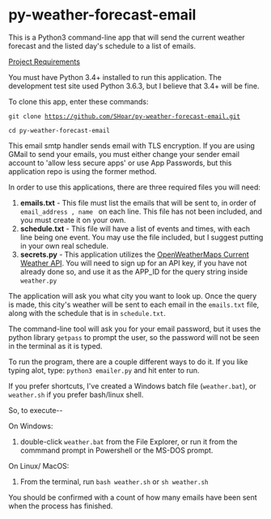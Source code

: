 # py-weather-forecast-email
This is a Python3 command-line app that will send the current weather forecast and the listed day's schedule to  a list of emails.

<u>Project Requirements</u>

You must have Python 3.4+ installed to run this application. The development test site used Python 3.6.3, but I believe that 3.4+ will be fine.

To clone this app, enter these commands:

<code>git clone https://github.com/SHoar/py-weather-forecast-email.git<br/>
cd py-weather-forecast-email</code>

This email smtp handler sends email with TLS encryption.  If you are using GMail to send your emails, you must either change your sender email account to 'allow less secure apps'
or use App Passwords, but this application repo is using the former method.

In order to use this applications, there are three required files you will need:
<ol>
  <li><strong>emails.txt</strong> - This file must list the emails that will be sent to, in order of <code> email_address , name </code> on each line.  This file has not been included, and you must create it on your own.</li> 
  <li><strong>schedule.txt</strong> - This file will have a list of events and times, with each line being one event. You may use the file included, but I suggest putting in your own real schedule.</li>
  <li><strong>secrets.py</strong> - This application utilizes the <a href='http://openweathermap.org/current' target='_blank'>OpenWeatherMaps Current Weather API</a>.  You will need to sign up for an API key, if you have not already done so, and use it as the APP_ID for the query string inside <code>weather.py</code></li>
</ol>

The application will ask you what city you want to look up.  Once the query is made, this city's weather will be sent to each email in the <code>emails.txt</code> file, along with the schedule that is in <code>schedule.txt</code>.

The command-line tool will ask you for your email password, but it uses the python library <code>getpass</code> to prompt the user, so the password will not be seen in the terminal as it is typed.

To run the program, there are a couple different ways to do it. If you like typing alot, type: <code>python3 emailer.py</code> and hit enter to run.

If you prefer shortcuts, I've created a Windows batch file (<code>weather.bat</code>), or <code>weather.sh</code> if you prefer bash/linux shell.

So, to execute--

On Windows:
<ol>
  <li>double-click <code>weather.bat</code> from the File Explorer, or run it from the commmand prompt in Powershell or the MS-DOS prompt.</li>
</ol>
On Linux/ MacOS:
<ol>
  <li>From the terminal, run <code>bash weather.sh</code> or <code>sh weather.sh</code></li>
</ol>

You should be confirmed with a count of how many emails have been sent when the process has finished.